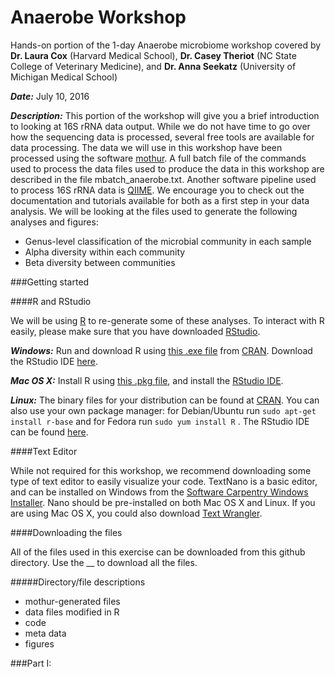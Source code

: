 # Anaerobe Workshop

Hands-on portion of the 1-day Anaerobe microbiome workshop covered by **Dr. Laura Cox** (Harvard Medical School), **Dr. Casey Theriot** (NC State College of Veterinary Medicine), and **Dr. Anna Seekatz** (University of Michigan Medical School)

**_Date:_** July 10, 2016

**_Description:_** This portion of the workshop will give you a brief introduction to looking at 16S rRNA data output. While we do not have time to go over how the sequencing data is processed, several free tools are available for data processing. The data we will use in this workshop have been processed using the software [mothur](http://www.mothur.org/). A full batch file of the commands used to process the data files used to produce the data in this workshop are described in the file mbatch_anaerobe.txt. Another software pipeline used to process 16S rRNA data is [QIIME](http://qiime.org/). We encourage you to check out the documentation and tutorials available for both as a first step in your data analysis. We will be looking at the files used to generate the following analyses and figures:

- Genus-level classification of the microbial community in each sample
- Alpha diversity within each community
- Beta diversity between communities

###Getting started

####R and RStudio

We will be using [R](https://www.r-project.org/) to re-generate some of these analyses. To interact with R easily, please make sure that you have downloaded [RStudio](https://www.rstudio.com/). 

**_Windows:_** Run and download R using [this .exe file](https://cran.r-project.org/bin/windows/base/release.htm) from [CRAN](https://cran.r-project.org/index.html). Download the RStudio IDE [here](https://www.rstudio.com/products/rstudio/download/).

**_Mac OS X:_** Install R using [this .pkg file](http://cran.r-project.org/bin/macosx/R-latest.pkg), and install the [RStudio IDE](http://www.rstudio.com/ide/download/desktop).

**_Linux:_** The binary files for your distribution can be found at [CRAN](http://cran.r-project.org/index.html). You can also use your own package manager: for Debian/Ubuntu run ```sudo apt-get install r-base``` and for Fedora run ```sudo yum install R``` . The RStudio IDE can be found [here](https://www.rstudio.com/products/rstudio/download/). 

####Text Editor

While not required for this workshop, we recommend downloading some type of text editor to easily visualize your code. TextNano is a basic editor, and can be installed on Windows from the [Software Carpentry Windows Installer](https://github.com/swcarpentry/windows-installer/releases/download/v0.3/SWCarpentryInstaller.exe). Nano should be pre-installed on both Mac OS X and Linux. If you are using Mac OS X, you could also download [Text Wrangler](http://www.barebones.com/products/textwrangler/).

####Downloading the files

All of the files used in this exercise can be downloaded from this github directory. Use the __ to download all the files. 

#####Directory/file descriptions
- mothur-generated files
- data files modified in R
- code
- meta data
- figures

###Part I: 










